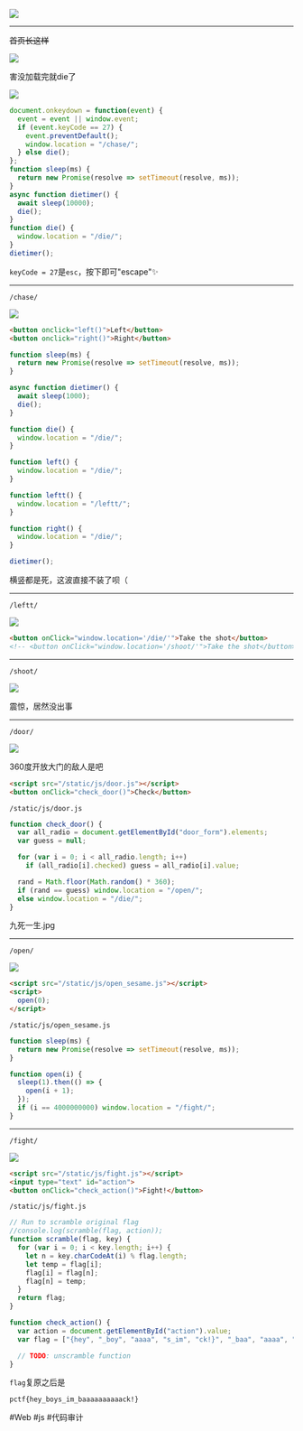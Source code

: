![](<./img/Pasted image 20230111094342.png>)

---
~~首页长这样~~

![](<./img/Pasted image 20230111135924.png>)

害没加载完就die了

![](<./img/Pasted image 20230111140035.png>)

```js
document.onkeydown = function(event) {
  event = event || window.event;
  if (event.keyCode == 27) {
    event.preventDefault();
    window.location = "/chase/";
  } else die();
};
function sleep(ms) {
  return new Promise(resolve => setTimeout(resolve, ms));
}
async function dietimer() {
  await sleep(10000);
  die();
}
function die() {
  window.location = "/die/";
}
dietimer();
```

`keyCode = 27`是`esc`，按下即可"escape"✨

---

```
/chase/
```

![](<./img/Pasted image 20230111140643.png>)

```html
<button onclick="left()">Left</button>
<button onclick="right()">Right</button>
```

```js
function sleep(ms) {
  return new Promise(resolve => setTimeout(resolve, ms));
}

async function dietimer() {
  await sleep(1000);
  die();
}

function die() {
  window.location = "/die/";
}

function left() {
  window.location = "/die/";
}

function leftt() {
  window.location = "/leftt/";
}

function right() {
  window.location = "/die/";
}

dietimer();
```

横竖都是死，这波直接不装了呗（

---

```
/leftt/
```

![](<./img/Pasted image 20230111141253.png>)

```html
<button onClick="window.location='/die/'">Take the shot</button>
<!-- <button onClick="window.location='/shoot/'">Take the shot</button> -->
```

---

```
/shoot/
```

![](<./img/Pasted image 20230111141552.png>)

震惊，居然没出事

---

```
/door/
```

![](<./img/Pasted image 20230111141701.png>)

360度开放大门的敌人是吧

```html
<script src="/static/js/door.js"></script>
<button onClick="check_door()">Check</button>
```

```
/static/js/door.js
```

```js
function check_door() {
  var all_radio = document.getElementById("door_form").elements;
  var guess = null;

  for (var i = 0; i < all_radio.length; i++)
    if (all_radio[i].checked) guess = all_radio[i].value;

  rand = Math.floor(Math.random() * 360);
  if (rand == guess) window.location = "/open/";
  else window.location = "/die/";
}
```

九死一生.jpg

---

```
/open/
```

![](<./img/Pasted image 20230111142521.png>)

```html
<script src="/static/js/open_sesame.js"></script>
<script>
  open(0);
</script>
```

```
/static/js/open_sesame.js
```

```js
function sleep(ms) {
  return new Promise(resolve => setTimeout(resolve, ms));
}

function open(i) {
  sleep(1).then(() => {
    open(i + 1);
  });
  if (i == 4000000000) window.location = "/fight/";
}
```

---

```
/fight/
```

![](<./img/Pasted image 20230111142909.png>)

```html
<script src="/static/js/fight.js"></script>
<input type="text" id="action">
<button onClick="check_action()">Fight!</button>
```

```
/static/js/fight.js
```

```js
// Run to scramble original flag
//console.log(scramble(flag, action));
function scramble(flag, key) {
  for (var i = 0; i < key.length; i++) {
    let n = key.charCodeAt(i) % flag.length;
    let temp = flag[i];
    flag[i] = flag[n];
    flag[n] = temp;
  }
  return flag;
}

function check_action() {
  var action = document.getElementById("action").value;
  var flag = ["{hey", "_boy", "aaaa", "s_im", "ck!}", "_baa", "aaaa", "pctf"];

  // TODO: unscramble function
}
```

`flag`复原之后是

```
pctf{hey_boys_im_baaaaaaaaaack!}
```

#Web #js #代码审计 